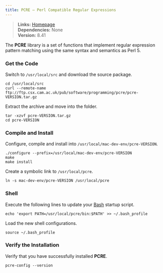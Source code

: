 ```yaml
---
title: PCRE — Perl Compatible Regular Expressions
---
```


> **Links:** [Homepage](http://pcre.org/)  
> **Dependencies:** None  
> **Version:** <span id="version">8.41</span>

The **PCRE** library is a set of functions that implement regular expression pattern matching using the same syntax and semantics as Perl 5.


### Get the Code

Switch to `/usr/local/src` and download the source package.

	cd /usr/local/src
	curl --remote-name ftp://ftp.csx.cam.ac.uk/pub/software/programming/pcre/pcre-VERSION.tar.gz

Extract the archive and move into the folder.

	tar -xzvf pcre-VERSION.tar.gz
	cd pcre-VERSION


### Compile and Install

Configure, compile and install into `/usr/local/mac-dev-env/pcre-VERSION`.

	./configure --prefix=/usr/local/mac-dev-env/pcre-VERSION
	make
	make install

Create a symbolic link to `/usr/local/pcre`.

	ln -s mac-dev-env/pcre-VERSION /usr/local/pcre


### Shell

Execute the following lines to update your [Bash](http://en.wikipedia.org/wiki/Bash_%28Unix_shell%29) startup script.

	echo 'export PATH=/usr/local/pcre/bin:$PATH' >> ~/.bash_profile

Load the new shell configurations.

	source ~/.bash_profile


### Verify the Installation

Verify that you have successfully installed **PCRE**.

	pcre-config --version
